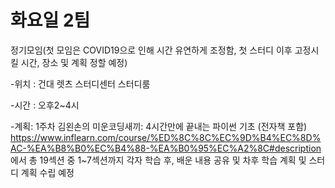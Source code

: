 # 화요일 2팀
 정기모임(첫 모임은 COVID19으로 인해 시간 유연하게 조정함, 첫 스터디 이후 고정시킬 시간, 장소 및 계획 정할 예정)

 -위치 : 건대 렛츠 스터디센터 스터디룸

 -시간 : 오후2~4시

 -계획:
 1주차
 김왼손의 미운코딩새끼: 4시간만에 끝내는 파이썬 기초 (전자책 포함)
 https://www.inflearn.com/course/%ED%8C%8C%EC%9D%B4%EC%8D%AC-%EA%B8%B0%EC%B4%88-%EA%B0%95%EC%A2%8C#description
 에서 총 19섹션 중 1~7섹션까지 각자 학습 후, 배운 내용 공유 및 차후 학습 계획 및 스터디 계획 수립 예정
